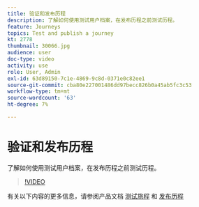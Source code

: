 ```yaml
---
title: 验证和发布历程
description: 了解如何使用测试用户档案，在发布历程之前测试历程。
feature: Journeys
topics: Test and publish a journey
kt: 2778
thumbnail: 30066.jpg
audience: user
doc-type: video
activity: use
role: User, Admin
exl-id: 63d89150-7c1e-4869-9c8d-0371e0c82ee1
source-git-commit: cba80e227001486dd97becc826b0a45ab5fc3c53
workflow-type: tm+mt
source-wordcount: '63'
ht-degree: 7%

---
```


# 验证和发布历程

了解如何使用测试用户档案，在发布历程之前测试历程。

>[!VIDEO](https://video.tv.adobe.com/v/30066?quality=12&learn=on)

有关以下内容的更多信息，请参阅产品文档 [测试旅程](https://experienceleague.adobe.com/docs/journeys/using/building-journeys/testing-the-journey.html)
和 [发布历程](https://experienceleague.adobe.com/docs/journeys/using/building-journeys/publishing-the-journey.html)
